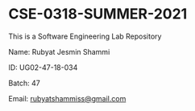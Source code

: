# CSE-0318-SUMMER-2021
This is a Software Engineering Lab Repository

Name: Rubyat Jesmin Shammi

ID: UG02-47-18-034

Batch: 47

Email: rubyatshammiss@gmail.com
